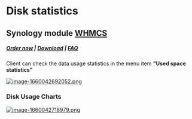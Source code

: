 # Disk statistics

## Synology module **[WHMCS](https://puqcloud.com/link.php?id=77)** 

#####  [Order now](https://puqcloud.com/index.php?rp=/store/whmcs-module-synology) | [Download](https://download.puqcloud.com/WHMCS/servers/PUQ_WHMCS-Synology/) | [FAQ](https://faq.puqcloud.com/)

Client can check the data usage statistics in the menu item **"Used space statistics"**

[![image-1660042692052.png](https://doc.puq.info/uploads/images/gallery/2022-08/scaled-1680-/image-1660042692052.png)](https://doc.puq.info/uploads/images/gallery/2022-08/image-1660042692052.png)

### Disk Usage Charts

[![image-1660042718979.png](https://doc.puq.info/uploads/images/gallery/2022-08/scaled-1680-/image-1660042718979.png)](https://doc.puq.info/uploads/images/gallery/2022-08/image-1660042718979.png)
